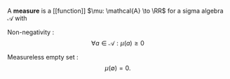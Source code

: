 A **measure** is a [[function]] $\mu: \mathcal{A} \to \RR$ for a sigma algebra $\mathcal{A}$ with

Non-negativity
: $$\forall a \in \mathcal{A}: \mu(a) \geq 0$$

Measureless empty set
: $$\mu(\emptyset) = 0.$$